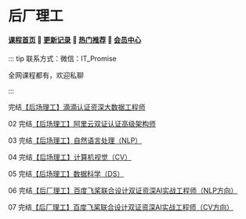 # 后厂理工

#### [**课程首页**](../../README.md) 💖 [**更新记录**](./gxjl-2023.md) 💖 [**热门推荐**](./rmtj.md) 💖 [**会员中心**](./vip.md)

::: tip
联系方式：微信：IT_Promise

全网课程都有，欢迎私聊

 

:::

完结[【后场理工】滴滴认证资深大数据工程师](https://www.keedu.cn/course/view?id=68872)

02 完结[【后场理工】阿里云双证认证高级架构师](https://www.keedu.cn/course/view?id=68872)

03 完结[【后场理工】自然语言处理（NLP）](https://www.keedu.cn/course/view?id=68872)

04 完结[【后场理工】计算机视觉（CV）](https://www.keedu.cn/course/view?id=68872)

05 完结[【后场理工】数据科学（DS）](https://www.keedu.cn/course/view?id=68872)

06 完结[【后厂理工】百度飞桨联合设计双证资深AI实战工程师（NLP方向）](https://www.keedu.cn/course/view?id=68872)

07 完结[【后厂理工】百度飞桨联合设计双证资深AI实战工程师（CV方向）](https://www.houchangtech.com/techCases/techCases.html)


